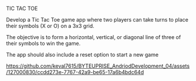 TIC TAC TOE 


Develop a Tic Tac Toe game app where two players can take turns to place their symbols (X or O) on a 3x3 grid.

The objective is to form a horizontal, vertical, or diagonal line of three of their symbols to win the game. 

The app should also include a reset option to start a new game


https://github.com/keval7615/BYTEUPRISE_AndriodDevelopment_04/assets/127000830/ccdd273e-7767-42a9-be65-17a6b4bdc64d

